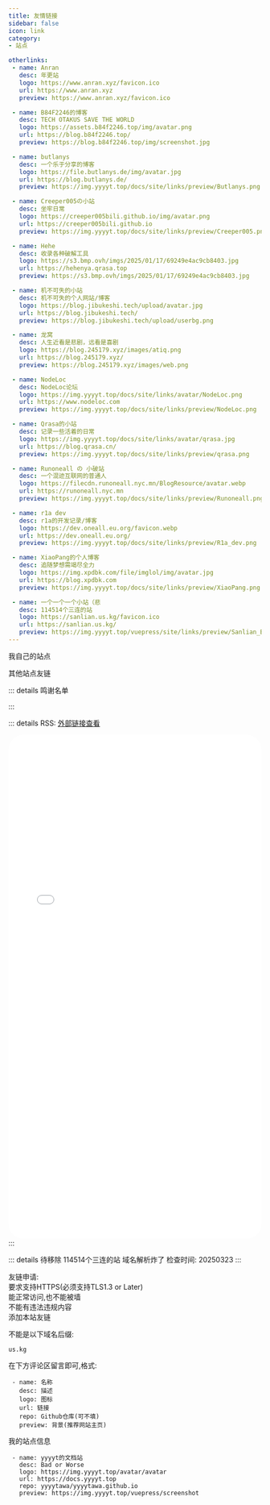 ```yaml
---
title: 友情链接
sidebar: false
icon: link
category:
- 站点

otherlinks:
 - name: Anran
   desc: 年更站
   logo: https://www.anran.xyz/favicon.ico
   url: https://www.anran.xyz
   preview: https://www.anran.xyz/favicon.ico

 - name: B84F2246的博客
   desc: TECH OTAKUS SAVE THE WORLD
   logo: https://assets.b84f2246.top/img/avatar.png
   url: https://blog.b84f2246.top/
   preview: https://blog.b84f2246.top/img/screenshot.jpg

 - name: butlanys
   desc: 一个乐于分享的博客
   logo: https://file.butlanys.de/img/avatar.jpg
   url: https://blog.butlanys.de/
   preview: https://img.yyyyt.top/docs/site/links/preview/Butlanys.png

 - name: Creeper005の小站
   desc: 坐牢日常
   logo: https://creeper005bili.github.io/img/avatar.png
   url: https://creeper005bili.github.io
   preview: https://img.yyyyt.top/docs/site/links/preview/Creeper005.png

 - name: Hehe
   desc: 收录各种破解工具
   logo: https://s3.bmp.ovh/imgs/2025/01/17/69249e4ac9cb8403.jpg
   url: https://hehenya.qrasa.top
   preview: https://s3.bmp.ovh/imgs/2025/01/17/69249e4ac9cb8403.jpg

 - name: 机不可失的小站
   desc: 机不可失的个人网站/博客
   logo: https://blog.jibukeshi.tech/upload/avatar.jpg
   url: https://blog.jibukeshi.tech/
   preview: https://blog.jibukeshi.tech/upload/userbg.png

 - name: 龙窝
   desc: 人生近看是悲剧，远看是喜剧
   logo: https://blog.245179.xyz/images/atiq.png
   url: https://blog.245179.xyz/
   preview: https://blog.245179.xyz/images/web.png

 - name: NodeLoc
   desc: NodeLoc论坛
   logo: https://img.yyyyt.top/docs/site/links/avatar/NodeLoc.png
   url: https://www.nodeloc.com
   preview: https://img.yyyyt.top/docs/site/links/preview/NodeLoc.png

 - name: Qrasa的小站
   desc: 记录一些活着的日常
   logo: https://img.yyyyt.top/docs/site/links/avatar/qrasa.jpg
   url: https://blog.qrasa.cn/
   preview: https://img.yyyyt.top/docs/site/links/preview/qrasa.png

 - name: Runoneall の 小破站
   desc: 一个混迹互联网的普通人
   logo: https://filecdn.runoneall.nyc.mn/BlogResource/avatar.webp
   url: https://runoneall.nyc.mn
   preview: https://img.yyyyt.top/docs/site/links/preview/Runoneall.png

 - name: r1a dev
   desc: r1a的开发记录/博客
   logo: https://dev.oneall.eu.org/favicon.webp
   url: https://dev.oneall.eu.org/
   preview: https://img.yyyyt.top/docs/site/links/preview/R1a_dev.png

 - name: XiaoPang的个人博客
   desc: 追随梦想需竭尽全力
   logo: https://img.xpdbk.com/file/imglol/img/avatar.jpg
   url: https://blog.xpdbk.com 
   preview: https://img.yyyyt.top/docs/site/links/preview/XiaoPang.png

 - name: 一个一个一个小站（悲
   desc: 114514个三连的站
   logo: https://sanlian.us.kg/favicon.ico
   url: https://sanlian.us.kg/
   preview: https://img.yyyyt.top/vuepress/site/links/preview/Sanlian_Blog.png
---
```


我自己的站点
<div class="vp-card-container">
<VPCard
  title="YYYYT的AList站点"
  desc="分享一些视频/文件"
  logo="https://img.yyyyt.top/docs/site/links/avatar/alist.svg"
  link="https://alist.yyyyt.top"
/>
</div>

其他站点友链

<SiteInfo
  v-for="item in $frontmatter.otherlinks"
  :key="item.link"
  v-bind="item"
/>

::: details 鸣谢名单
<div class="vp-card-container">
<VPCard
  title="Cloudflare"
  desc="网站性能与防护.提供了本站静态页面服务器(Pages).同时也提供了内网穿透服务"
  logo="https://img.yyyyt.top/docs/site/links/avatar/CF_logomark.svg"
  link="https://www.cloudflare.com"
/>
<VPCard
  title="Github"
  desc="提供了本站的Git存储库"
  logo="https://img.yyyyt.top/docs/site/links/avatar/github-mark.svg"
  link="https://github.com"
/>
<VPCard
  title="VuePress-Theme-Hope"
  desc="一个具有强大功能的 vuepress 主题✨"
  logo="https://img.yyyyt.top/docs/site/links/avatar/VuePress-theme-hope.svg"
  link="https://theme-hope.vuejs.press/zh/"
/>
<VPCard
  title="Giscus"
  desc="利用 GitHub Discussions 实现的评论系统"
  logo="https://img.yyyyt.top/docs/site/links/avatar/giscus.png"
  link="https://giscus.app/"
/>
<VPCard
  title="Runoneall"
  desc="提供了本站图床的SaaS优选"
  logo="https://r1a.rr.nu/favicon.webp"
  link="https://r1a.rr.nu"
/>
<VPCard
  title="NodeLoc"
  desc="提供了本站大陆方向优化的cdn"
  logo="https://img.yyyyt.top/docs/site/links/avatar/NodeLoc.png"
  link="https://www.nodeloc.com"
/>
</div>
:::

::: details RSS:
[外部链接查看](https://docs.yyyyt.top/docs/site/fc.html)
<iframe src="/docs/site/fc.html" name="iframe_a" scrolling="yes" frameborder="0" width="100%" height="1000" style="border-radius: 30px;"></iframe>
:::

::: details 待移除
114514个三连的站 域名解析炸了 检查时间: 20250323
:::

友链申请:  
要求支持HTTPS(必须支持TLS1.3 or Later)  
能正常访问,也不能被墙  
不能有违法违规内容  
添加本站友链  

不能是以下域名后缀:  
```
us.kg
```

在下方评论区留言即可,格式:  
```
 - name: 名称
   desc: 描述
   logo: 图标
   url: 链接
   repo: Github仓库(可不填)
   preview: 背景(推荐网站主页)
```

我的站点信息  
```
 - name: yyyyt的文档站
   desc: Bad or Worse
   logo: https://img.yyyyt.top/avatar/avatar
   url: https://docs.yyyyt.top
   repo: yyyytawa/yyyytawa.github.io
   preview: https://img.yyyyt.top/vuepress/screenshot
```